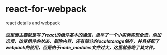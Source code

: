# react-for-webpack
react details and webpack
##### 这里面主要就是写了react的组件基本的通信，里举了一个小实例实现全选，添加选项，改变组件的状态，删除内容，还有部分的localstorage储存，并且搭配了webpack的使用，但是由于node_modules文件过大，这里就省略了其文件。